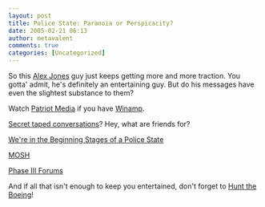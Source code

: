 ```yaml
---
layout: post
title: Police State: Paranoia or Perspicacity?
date: 2005-02-21 06:13
author: metavalent
comments: true
categories: [Uncategorized]
---
```

So this <a href="http://www.infowars.com/alexjones.html">Alex Jones</a> guy just keeps getting more and more traction.  You gotta' admit, he's definitely an entertaining guy.  But do his messages have even the slightest substance to them?

Watch <a href="http://www.patriot-media.net/">Patriot Media</a> if you have <a href="http://winamp.com/player/free.php">Winamp</a>.

<a href="http://www.iht.com/articles/2005/02/20/news/talk.html">Secret taped conversations</a>?  Hey, what are friends for?

<a href="http://www.new-enlightenment.com/police_state.htm">We're in the Beginning Stages of a Police State</a>

<a href="http://mosh.eminem.com/video/">MOSH</a>

<a href="http://news.phaseiii.org/modules.php?name=Forums">Phase III Forums</a>

And if all that isn't enough to keep you entertained, don't forget to <a href="http://www.snopes.com/rumors/pentagon.htm">Hunt the Boeing</a>!

